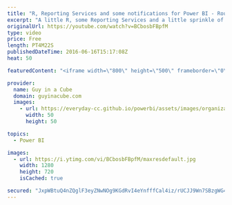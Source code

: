 ```yaml
---
title: "R, Reporting Services and some notifications for Power BI - Roundup #49"
excerpt: "A little R, some Reporting Services and a little sprinkle of Power BI.  Creating R Code to run on SQL Server 2016 (@DesertIsleSQL) http://www.desertislesql.com/wordpress1/?p=1332  R script as data source in Power BI Desktop (@ankitpatira) http://community.powerbi.com/t5/Community-Blog/R-script-as-data-source-in-Power-BI-Desktop/ba-p/43341"
originalUrl: https://youtube.com/watch?v=BCbosbFBpfM
type: video
price: Free
length: PT4M22S
publishedDateTime: 2016-06-16T15:17:08Z
heat: 50

featuredContent: "<iframe width=\"800\" height=\"500\" frameborder=\"0\" src=\"https://www.youtube.com/embed/BCbosbFBpfM\" allow=\"accelerometer; autoplay; encrypted-media; gyroscope; picture-in-picture\" allowfullscreen></iframe>"

provider:
  name: Guy in a Cube
  domain: guyinacube.com
  images:
    - url: https://everyday-cc.github.io/powerbi/assets/images/organizations/guyinacube.com-50x50.jpg
      width: 50
      height: 50

topics:
  - Power BI

images:
  - url: https://i.ytimg.com/vi/BCbosbFBpfM/maxresdefault.jpg
    width: 1280
    height: 720
    isCached: true

secured: "JxpWBtuQ4nZQglF3eyZNwNOg9KGdRvI4eYnfffCal4iz/rUCJJ9Wn7SBzgWG4KI8qARWqpE5MKrZLBQ9mzFCkqb3dPyA9YmWTp8FvJMrk/yg9OhvabOAboPec/MYj0m/eHRRgtx1baeG70jnTZZwNaZXnFxhN/lqBV8IThuevO2K6wJaPzmWuWKsdXrzZNcL3HclxrAUw1HG3A95yedRqKdCb31fT6n+IgpepKKFceI7kFfbOUQYFrZNoMg4LjmY5Pv9ioLoyfvaDvOTxAIZL09Tz6Y+lbe++R/9l+jmApzD4v19OUz5wmMymqaGFFOEsFzdRU4yx+dxtsENUACRGfPS1eo+I7+Vu4dwTWDgvc66xzkBGpQFbuvGsB0bQZRMeM/j1shl49cAUhyPAAK1FXUOVPopeViS+1ckzsOEKJ0=;xRyUm7xn6Tx+wh3T/yNB3g=="
---
```


